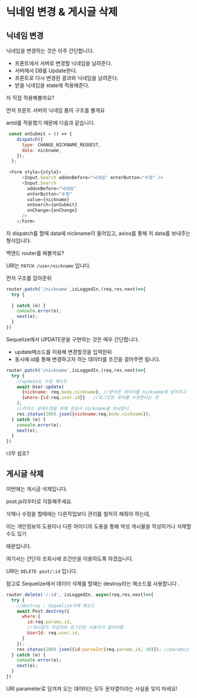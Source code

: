 # 닉네임 변경 & 게시글 삭제

## 닉네임 변경

닉네임을 변경하는 것은 아주 간단합니다. 

* 프론트에서 서버로 변경할 닉네임을 날려준다. 
* 서버에서 DB를 Update한다.
* 프론트로 다시 변경된 결과와 닉네임을 날려준다. 
* 받을 닉네임을 state에 적용해준다. 

자 직접 적용해볼까요?

먼저 프론트 서버의 닉네임 폼의 구조를 볼게요

antd를 적용했기 때문에 다음과 같습니다. 

```javascript
 const onSubmit = () => {
    dispatch({
      type: CHANGE_NICKNAME_REQUEST,
      data: nickname,
    });
  };
  
 <Form style={style}>
      <Input.Search addonBefore="닉네임" enterButton="수정" />
      <Input.Search
        addonBefore="닉네임"
        enterButton="수정"
        value={nickname}
        onSearch={onSubmit}
        onChange={onChange}
      />
    </Form>
```

자 dispatch를 할때 data에 nickname이 들어있고, axios를 통해 저 data를 보내주는 형식입니다.

백앤드 router를 짜볼까요?

URI는 `PATCH /user/nickname` 입니다.

먼저 구조를 잡아준뒤

```javascript
router.patch('/nickname',isLoggedIn,(req,res,next)=>{
  try {
    
  } catch (e) {
    console.error(e);
    next(e);
  }
})
```

Sequelize에서 UPDATE문을 구현하는 것은 매우 간단합니다. 

* update메소드를 이용해 변경할것을 입력한뒤
* 동시에 id를 통해 변경하고자 하는 데이터를 조건을 걸어주면 됩니다. 

```javascript
router.patch('/nickname',isLoggedIn,(req,res,next)=>{
  try {
    //update는 수정 메소드
    await User.update(
      {nickname: req.body.nickname}, //받아온 데이터를 nickname에 넣어주고
      {where:{id:req.user.id}}   //로그인된 유저를 수정한다는 것
    );
    //리덕스 상태수정을 위해 성공시 nickname을 보내준다.
    res.status(200).json({nickname:req.body.nickname});
  } catch (e) {
    console.error(e);
    next(e);
  }
})
```

너무 쉽죠? 

## 게시글 삭제

이번에는 게시글 삭제입니다.  

post.js라우터로 이동해주세요.

삭제나 수정을 할때에는 다른작업보다 관리를 철저히 해줘야 하는데,

이는 개인정보의 도용이나 다른 아이디의 도용을 통해 악성 게시물을 작성하거나 삭제할 수도 있기 

때문입니다. 

여기서는 간단히 조회시에 조건만을 이용하도록 하겠습니다. 

URI는 `DELETE post/:id` 입니다.

참고로 Sequelize에서 데이터 삭제를 할때는 destroy라는 메소드를 사용합니다 .

```javascript
router.delete('/:id', isLoggedIn, async(req,res,next)=>{
  try {
    //destroy : Sequelize삭제 메소드
    await Post.destroy({
      where:{
        id:req.params.id,
        //게시글의 작성자와 로그인된 사용자가 같아야함
        UserId: req.user.id, 
      }
    });
    res.status(200).json({id:parseInt(req.params.id, 10)}); //params는 문자열이라 형변환
  } catch (e) {
    console.error(e);
    next(e);
  }
})
```

URI parameter로 담겨져 오는 데이터는 모두 문자열이라는 사실을 잊지 마세요!

